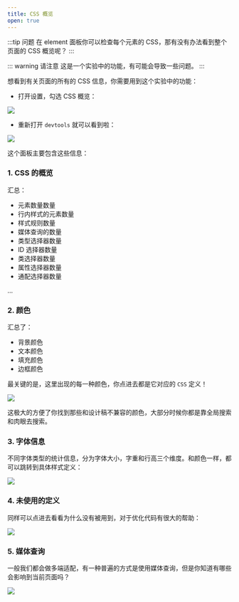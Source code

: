 ```yaml
---
title: CSS 概览
open: true
---
```


:::tip 问题
在 element 面板你可以检查每个元素的 CSS，那有没有办法看到整个页面的 CSS 概览呢？
:::

::: warning 请注意
这是一个实验中的功能，有可能会导致一些问题。
:::

想看到有关页面的所有的 CSS 信息，你需要用到这个实验中的功能：

* 打开设置，勾选 CSS 概览：

![](https://wingman-1300536089.file.myqcloud.com//chrome/C07/css_over_view01.gif)

* 重新打开 `devtools` 就可以看到啦：

![](https://wingman-1300536089.file.myqcloud.com//chrome/C07/css_overview_02.gif)

这个面板主要包含这些信息：

### 1. CSS 的概览

汇总：

* 元素数量数量
* 行内样式的元素数量
* 样式规则数量
* 媒体查询的数量
* 类型选择器数量
* ID 选择器数量
* 类选择器数量
* 属性选择器数量
* 通配选择器数量

...

### 2. 颜色

汇总了：

* 背景颜色
* 文本颜色
* 填充颜色
* 边框颜色

最关键的是，这里出现的每一种颜色，你点进去都是它对应的 `CSS` 定义！

![](https://wingman-1300536089.file.myqcloud.com//chrome/C07/css_overview_color.gif)

这极大的方便了你找到那些和设计稿不兼容的颜色，大部分时候你都是靠全局搜索和肉眼去搜索。

### 3. 字体信息

不同字体类型的统计信息，分为字体大小，字重和行高三个维度。和颜色一样，都可以跳转到具体样式定义：

![](https://wingman-1300536089.file.myqcloud.com//chrome/C07/css_over_view_font.gif)

### 4. 未使用的定义

同样可以点进去看看为什么没有被用到，对于优化代码有很大的帮助：

![](https://wingman-1300536089.file.myqcloud.com//chrome/C07/css_over_view_unused_declaration.png)

### 5. 媒体查询

一般我们都会做多端适配，有一种普遍的方式是使用媒体查询，但是你知道有哪些会影响到当前页面吗？

![](https://wingman-1300536089.file.myqcloud.com//chrome/C07/css_over_view_media_query.gif)
